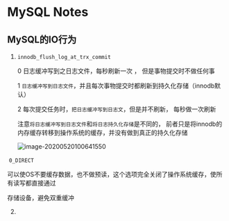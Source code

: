 # MySQL Notes

## MySQL的IO行为

 1. ``innodb_flush_log_at_trx_commit``

    0  日志缓冲写到之日志文件，每秒刷新一次 ， 但是事物提交时不做任何事

    1  ``日志缓冲写到日志文件``，并且每次事物提交时都刷新到持久化存储（innodb默认）

    2 每次提交任务时，``把日志缓冲写到日志文``，但是并不刷新， 每秒做一次刷新

    注意``将日志缓冲写到日志文件``和``将日志持久化存储``是不同的， 前者只是将innodb的内存缓存转移到操作系统的缓存，并没有做到真正的持久化存储

    ![image-20200520100641550](C:\Users\XXX\AppData\Roaming\Typora\typora-user-images\image-20200520100641550.png)

​	``0_DIRECT`` 

​	可以使OS不要缓存数据，也不做预读，这个选项完全关闭了操作系统缓存，使所有读写都直接通过

存储设备，避免双重缓冲	

2.





​	
